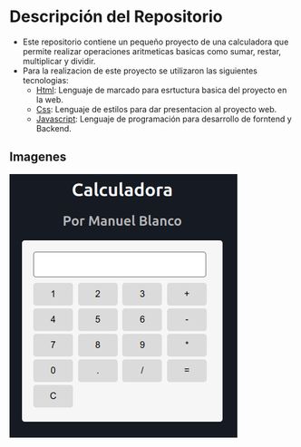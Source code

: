 # Descripción del Repositorio
- Este repositorio contiene un pequeño proyecto de una calculadora que permite realizar operaciones aritmeticas basicas como sumar, restar, multiplicar y dividir.
- Para la realizacion de este proyecto se utilizaron las siguientes tecnologias:
  - [Html](https://developer.mozilla.org/es/docs/Web/HTML): Lenguaje de marcado para esrtuctura basica del proyecto en la web.
  - [Css](https://developer.mozilla.org/es/docs/Web/CSS): Lenguaje de estilos para dar presentacion al proyecto web.
  -  [Javascript](https://developer.mozilla.org/es/docs/Web/javascript): Lenguaje de programación para desarrollo de forntend y Backend.

## Imagenes

![Imagen de la calculadora](./img/calculadora.png)
